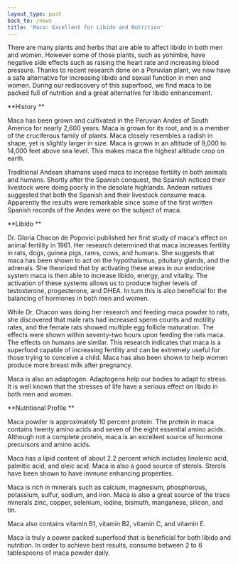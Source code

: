 ```yaml
---
layout_type: post
back_to: /news
title: 'Maca: Excellent for Libido and Nutrition'
---
```

There are many plants and herbs that are able to affect libido in both men and women. However some of those plants, such as yohimbe, have negative side effects such as raising the heart rate and increasing blood pressure. Thanks to recent research done on a Peruvian plant, we now have a safe alternative for increasing libido and sexual function in men and women. During our rediscovery of this superfood, we find maca to be packed full of nutrition and a great alternative for libido enhancement.

**History**

Maca has been grown and cultivated in the Peruvian Andes of South America for nearly 2,600 years. Maca is grown for its root, and is a member of the cruciferous family of plants. Maca closely resembles a radish in shape, yet is slightly larger in size. Maca is grown in an altitude of 9,000 to 14,000 feet above sea level. This makes maca the highest altitude crop on earth.

Traditional Andean shamans used maca to increase fertility in both animals and humans. Shortly after the Spanish conquest, the Spanish noticed their livestock were doing poorly in the desolate highlands. Andean natives suggested that both the Spanish and their livestock consume maca. Apparently the results were remarkable since some of the first written Spanish records of the Andes were on the subject of maca.

**Libido**

Dr. Gloria Chacon de Popovici published her first study of maca's effect on animal fertility in 1961. Her research determined that maca increases fertility in rats, dogs, guinea pigs, rams, cows, and humans. She suggests that maca has been shown to act on the hypothalamus, pituitary glands, and the adrenals. She theorized that by activating these areas in our endocrine system maca is then able to increase libido, energy, and vitality. The activation of these systems allows us to produce higher levels of testosterone, progesterone, and DHEA. In turn this is also beneficial for the balancing of hormones in both men and women.

While Dr. Chacon was doing her research and feeding maca powder to rats, she discovered that male rats had increased sperm counts and motility rates, and the female rats showed multiple egg follicle maturation. The effects were shown within seventy-two hours upon feeding the rats maca. The effects on humans are similar. This research indicates that maca is a superfood capable of increasing fertility and can be extremely useful for those trying to conceive a child. Maca has also been shown to help women produce more breast milk after pregnancy.

Maca is also an adaptogen. Adaptogens help our bodies to adapt to stress. It is well known that the stresses of life have a serious effect on libido in both men and women.

**Nutritional Profile**

Maca powder is approximately 10 percent protein. The protein in maca contains twenty amino acids and seven of the eight essential amino acids. Although not a complete protein, maca is an excellent source of hormone precursors and amino acids.

Maca has a lipid content of about 2.2 percent which includes linolenic acid, palmitic acid, and oleic acid. Maca is also a good source of sterols. Sterols have been shown to have immune enhancing properties.

Maca is rich in minerals such as calcium, magnesium, phosphorous, potassium, sulfur, sodium, and iron. Maca is also a great source of the trace minerals zinc, copper, selenium, iodine, bismuth, manganese, silicon, and tin.

Maca also contains vitamin B1, vitamin B2, vitamin C, and vitamin E.

Maca is truly a power packed superfood that is beneficial for both libido and nutrition. In order to achieve best results, consume between 2 to 6 tablespoons of maca powder daily.

